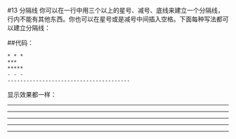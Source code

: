 #13 分隔线
你可以在一行中用三个以上的星号、减号、底线来建立一个分隔线，行内不能有其他东西。你也可以在星号或是减号中间插入空格。下面每种写法都可以建立分隔线：

##代码：

```
* * *
***
*****
- - -
---------------------------------------
```

显示效果都一样：

* * *
***
*****
- - -
---------------------------------------
